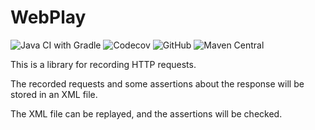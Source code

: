 # WebPlay

![Java CI with Gradle](https://github.com/simkuenzi/gradle-readme-plugin/workflows/Java%20CI%20with%20Gradle/badge.svg)
![Codecov](https://img.shields.io/codecov/c/github/simkuenzi/webplay)
![GitHub](https://img.shields.io/github/license/simkuenzi/webplay)
![Maven Central](https://img.shields.io/maven-central/v/com.github.simkuenzi/webplay)

This is a library for recording HTTP requests.

The recorded requests and some assertions about the response will be stored in an XML file.

The XML file can be replayed, and the assertions will be checked.